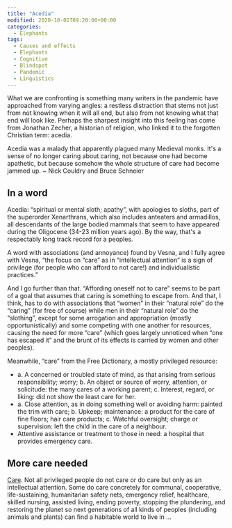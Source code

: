 ```yaml
---
title: "Acedia"
modified: 2020-10-01T09:20:00+00:00
categories:
  - Elephants
tags:
  - Causes and effects
  - Elephants
  - Cognitive
  - Blindspot
  - Pandemic
  - Linguistics
---
```


What we are confronting is something many writers in the pandemic have approached from varying angles: a restless distraction that stems not just from not knowing when it will all end, but also from not knowing what that end will look like. Perhaps the sharpest insight into this feeling has come from Jonathan Zecher, a historian of religion, who linked it to the forgotten Christian term: acedia.

Acedia was a malady that apparently plagued many Medieval monks. It's a sense of no longer caring about caring, not because one had become apathetic, but because somehow the whole structure of care had become jammed up. ~ Nick Couldry and Bruce Schneier

## In a word

Acedia: “spiritual or mental sloth; apathy”, with apologies to sloths, part of the superorder Xenarthrans, which also includes anteaters and armadillos, all descendants of the large bodied mammals that seem to have appeared during the Oligocene (34-23 million years ago). By the way, that's a respectably long track record for a peoples.

A word with associations (and annoyance) found by Vesna, and I fully agree with Vesna, “the focus on “care” as in “intellectual attention” is a sign of privilege (for people who can afford to not care!) and individualistic practices.”

And I go further than that. “Affording oneself not to care” seems to be part of a goal that assumes that caring is something to escape from. And that, I think, has to do with associations that “women” in their “natural role” do the “caring” (for free of course) while men in their “natural role” do the “slothing”, except for some arrogation and appropriation (mostly opportunistically) and some competing with one another for resources, causing the need for more “care” (which goes largely unnoticed when “one has escaped it” and the brunt of its effects is carried by women and other peoples).

Meanwhile, “care” from the Free Dictionary, a mostly privileged resource:

* a. A concerned or troubled state of mind, as that arising from serious responsibility; worry; b. An object or source of worry, attention, or solicitude: the many cares of a working parent; c. Interest, regard, or liking: did not show the least care for her.
* a. Close attention, as in doing something well or avoiding harm: painted the trim with care; b. Upkeep; maintenance: a product for the care of fine floors; hair care products; c. Watchful oversight; charge or supervision: left the child in the care of a neighbour.
* Attentive assistance or treatment to those in need: a hospital that provides emergency care.

## More care needed

[Care](https://wiki.techinc.nl/Hackers_tribes#Caring). Not all privileged people do not care or do care but only as an intellectual attention. Some do care concretely for communal, cooperative, life-sustaining, humanitarian safety nets, emergency relief, healthcare, skilled nursing, assisted living, ending poverty, stopping the plundering, and restoring the planet so next generations of all kinds of peoples (including animals and plants) can find a habitable world to live in …

